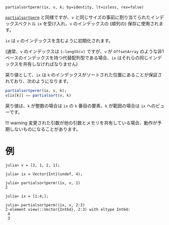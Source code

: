 ```
partialsortperm!(ix, v, k; by=identity, lt=isless, rev=false)
```

[`partialsortperm`](@ref) と同様ですが、`v` と同じサイズの事前に割り当てられたインデックスベクトル `ix` を受け入れ、`v` のインデックスの (順列の) 保存に使用されます。

`ix` は `v` のインデックスを含むように初期化されます。

(通常、`v` のインデックスは `1:length(v)` ですが、`v` が `OffsetArray` のような非1ベースのインデックスを持つ代替配列型である場合、`ix` はそれらの同じインデックスを共有しなければなりません)

戻り値として、`ix` は `k` のインデックスがソートされた位置にあることが保証されており、次のようになります。

```julia
partialsortperm!(ix, v, k);
v[ix[k]] == partialsort(v, k)
```

戻り値は、`k` が整数の場合は `ix` の `k` 番目の要素、`k` が範囲の場合は `ix` へのビューです。

!!! warning
    変更された引数が他の引数とメモリを共有している場合、動作が予期しないものになることがあります。


# 例

```jldoctest
julia> v = [3, 1, 2, 1];

julia> ix = Vector{Int}(undef, 4);

julia> partialsortperm!(ix, v, 1)
2

julia> ix = [1:4;];

julia> partialsortperm!(ix, v, 2:3)
2-element view(::Vector{Int64}, 2:3) with eltype Int64:
 4
 3
```

```

